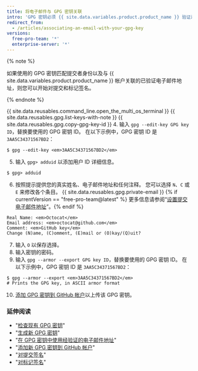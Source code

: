 ```yaml
---
title: 将电子邮件与 GPG 密钥关联
intro: 'GPG 密钥必须 {{ site.data.variables.product.product_name }} 验证过与提交者身份匹配的电子邮件地址匹配。'
redirect_from:
  - /articles/associating-an-email-with-your-gpg-key
versions:
  free-pro-team: '*'
  enterprise-server: '*'
---
```


{% note %}

如果使用的 GPG 密钥匹配提交者身份以及与 {{ site.data.variables.product.product_name }} 帐户关联的已验证电子邮件地址，则您可以开始对提交和标记签名。

{% endnote %}

{{ site.data.reusables.command_line.open_the_multi_os_terminal }}
{{ site.data.reusables.gpg.list-keys-with-note }}
{{ site.data.reusables.gpg.copy-gpg-key-id }}
4. 输入 `gpg --edit-key GPG key ID`，替换要使用的 GPG 密钥 ID。 在以下示例中，GPG 密钥 ID 是 `3AA5C34371567BD2`：
  ```shell
  $ gpg --edit-key <em>3AA5C34371567BD2</em>
  ```
5. 输入 `gpg> adduid` 以添加用户 ID 详细信息。
  ```shell
  $ gpg> adduid
  ```
6. 按照提示提供您的真实姓名、电子邮件地址和任何注释。 您可以选择 `N`、`C` 或 `E` 来修改各个条目。 {{ site.data.reusables.gpg.private-email }} {% if currentVersion == "free-pro-team@latest" %} 更多信息请参阅“[设置提交电子邮件地址](/articles/setting-your-commit-email-address)”。{% endif %}
  ```shell
  Real Name: <em>Octocat</em>
  Email address: <em>octocat@github.com</em>
  Comment: <em>GitHub key</em>
  Change (N)ame, (C)omment, (E)mail or (O)kay/(Q)uit?
  ```
7. 输入 `O` 以保存选择。
8. 输入密钥的密码。
9. 输入 `gpg --armor --export GPG key ID`，替换要使用的 GPG 密钥 ID。 在以下示例中，GPG 密钥 ID 是 `3AA5C34371567BD2`：
  ```shell
  $ gpg --armor --export <em>3AA5C34371567BD2</em>
  # Prints the GPG key, in ASCII armor format
  ```
10. [添加 GPG 密钥到 GitHub 帐户](/articles/adding-a-new-gpg-key-to-your-github-account)以上传该 GPG 密钥。

### 延伸阅读

- "[检查现有 GPG 密钥](/articles/checking-for-existing-gpg-keys)"
- "[生成新 GPG 密钥](/articles/generating-a-new-gpg-key)"
- "[在 GPG 密钥中使用经验证的电子邮件地址](/articles/using-a-verified-email-address-in-your-gpg-key)"
- "[添加新 GPG 密钥到 GitHub 帐户](/articles/adding-a-new-gpg-key-to-your-github-account)"
- "[对提交签名](/articles/signing-commits)"
- "[对标记签名](/articles/signing-tags)"
